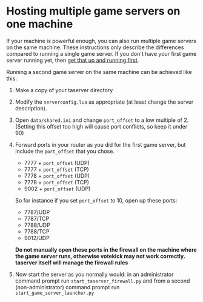# Hosting multiple game servers on one machine

If your machine is powerful enough, you can also run multiple game servers on the same machine.
These instructions only describe the differences compared to running a single game server.
If you don't have your first game server running yet, then [get that up and running first](hosting_a_game_server.md). 

Running a second game server on the same machine can be achieved like this:

1. Make a copy of your taserver directory

2. Modify the `serverconfig.lua` as appropriate (at least change the server description).

3. Open `data/shared.ini` and change `port_offset` to a low multiple of 2.
   (Setting this offset too high will cause port conflicts, so keep it under 90)   

4. Forward ports in your router as you did for the first game server, but include the `port_offset` that you chose.
    
    * 7777 + `port_offset` (UDP)
    * 7777 + `port_offset` (TCP)
    * 7778 + `port_offset` (UDP)
    * 7778 + `port_offset` (TCP)
    * 9002 + `port_offset` (UDP)
    
   So for instance if you set `port_offset` to 10, open up these ports: 

    * 7787/UDP
    * 7787/TCP
    * 7788/UDP
    * 7788/TCP
    * 9012/UDP
    
    **Do not manually open these ports in the firewall on the machine where the game server runs,
      otherwise votekick may not work correctly. taserver itself will manage the firewall rules**

5. Now start the server as you normally would: in an administrator command prompt run `start_taserver_firewall.py`
   and from a second (non-administrator) command prompt run `start_game_server_launcher.py`
   